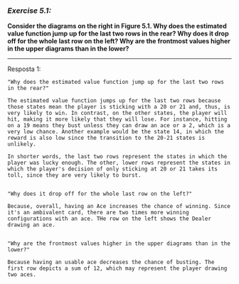 ### *Exercise 5.1:*

**Consider the diagrams on the right in Figure 5.1. Why does the estimated value function jump up for the last two rows in the rear? Why does it drop off for the whole last row on the left? Why are the frontmost values higher in the upper diagrams than in the lower?**

---
Resposta 1:

```
"Why does the estimated value function jump up for the last two rows in the rear?"

The estimated value function jumps up for the last two rows because those states mean the player is sticking with a 20 or 21 and, thus, is very likely to win. In contrast, on the other states, the player will hit, making it more likely that they will lose. For instance, hitting on a 19 means they bust unless they can draw an ace or a 2, which is a very low chance. Another example would be the state 14, in which the reward is also low since the transition to the 20-21 states is unlikely.

In shorter words, the last two rows represent the states in which the player was lucky enough. The other, lower rows represent the states in which the player's decision of only sticking at 20 or 21 takes its toll, since they are very likely to burst.


"Why does it drop off for the whole last row on the left?"

Because, overall, having an Ace increases the chance of winning. Since it's an ambivalent card, there are two times more winning configurations with an ace. THe row on the left shows the Dealer drawing an ace.


"Why are the frontmost values higher in the upper diagrams than in the lower?"

Because having an usable ace decreases the chance of busting. The first row depicts a sum of 12, which may represent the player drawing two aces.

```
